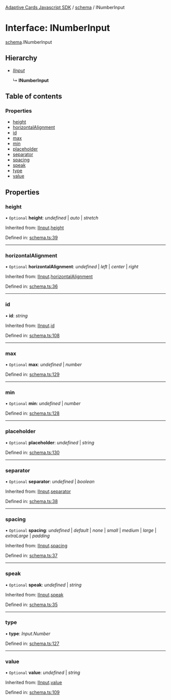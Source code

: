 [Adaptive Cards Javascript SDK](../README.md) / [schema](../modules/schema.md) / INumberInput

# Interface: INumberInput

[schema](../modules/schema.md).INumberInput

## Hierarchy

- [_IInput_](schema.iinput.md)

  ↳ **INumberInput**

## Table of contents

### Properties

- [height](schema.inumberinput.md#height)
- [horizontalAlignment](schema.inumberinput.md#horizontalalignment)
- [id](schema.inumberinput.md#id)
- [max](schema.inumberinput.md#max)
- [min](schema.inumberinput.md#min)
- [placeholder](schema.inumberinput.md#placeholder)
- [separator](schema.inumberinput.md#separator)
- [spacing](schema.inumberinput.md#spacing)
- [speak](schema.inumberinput.md#speak)
- [type](schema.inumberinput.md#type)
- [value](schema.inumberinput.md#value)

## Properties

### height

• `Optional` **height**: _undefined_ \| _auto_ \| _stretch_

Inherited from: [IInput](schema.iinput.md).[height](schema.iinput.md#height)

Defined in: [schema.ts:39](https://github.com/microsoft/AdaptiveCards/blob/0938a1f10/source/nodejs/adaptivecards/src/schema.ts#L39)

---

### horizontalAlignment

• `Optional` **horizontalAlignment**: _undefined_ \| _left_ \| _center_ \| _right_

Inherited from: [IInput](schema.iinput.md).[horizontalAlignment](schema.iinput.md#horizontalalignment)

Defined in: [schema.ts:36](https://github.com/microsoft/AdaptiveCards/blob/0938a1f10/source/nodejs/adaptivecards/src/schema.ts#L36)

---

### id

• **id**: _string_

Inherited from: [IInput](schema.iinput.md).[id](schema.iinput.md#id)

Defined in: [schema.ts:108](https://github.com/microsoft/AdaptiveCards/blob/0938a1f10/source/nodejs/adaptivecards/src/schema.ts#L108)

---

### max

• `Optional` **max**: _undefined_ \| _number_

Defined in: [schema.ts:129](https://github.com/microsoft/AdaptiveCards/blob/0938a1f10/source/nodejs/adaptivecards/src/schema.ts#L129)

---

### min

• `Optional` **min**: _undefined_ \| _number_

Defined in: [schema.ts:128](https://github.com/microsoft/AdaptiveCards/blob/0938a1f10/source/nodejs/adaptivecards/src/schema.ts#L128)

---

### placeholder

• `Optional` **placeholder**: _undefined_ \| _string_

Defined in: [schema.ts:130](https://github.com/microsoft/AdaptiveCards/blob/0938a1f10/source/nodejs/adaptivecards/src/schema.ts#L130)

---

### separator

• `Optional` **separator**: _undefined_ \| _boolean_

Inherited from: [IInput](schema.iinput.md).[separator](schema.iinput.md#separator)

Defined in: [schema.ts:38](https://github.com/microsoft/AdaptiveCards/blob/0938a1f10/source/nodejs/adaptivecards/src/schema.ts#L38)

---

### spacing

• `Optional` **spacing**: _undefined_ \| _default_ \| _none_ \| _small_ \| _medium_ \| _large_ \| _extraLarge_ \| _padding_

Inherited from: [IInput](schema.iinput.md).[spacing](schema.iinput.md#spacing)

Defined in: [schema.ts:37](https://github.com/microsoft/AdaptiveCards/blob/0938a1f10/source/nodejs/adaptivecards/src/schema.ts#L37)

---

### speak

• `Optional` **speak**: _undefined_ \| _string_

Inherited from: [IInput](schema.iinput.md).[speak](schema.iinput.md#speak)

Defined in: [schema.ts:35](https://github.com/microsoft/AdaptiveCards/blob/0938a1f10/source/nodejs/adaptivecards/src/schema.ts#L35)

---

### type

• **type**: _Input.Number_

Defined in: [schema.ts:127](https://github.com/microsoft/AdaptiveCards/blob/0938a1f10/source/nodejs/adaptivecards/src/schema.ts#L127)

---

### value

• `Optional` **value**: _undefined_ \| _string_

Inherited from: [IInput](schema.iinput.md).[value](schema.iinput.md#value)

Defined in: [schema.ts:109](https://github.com/microsoft/AdaptiveCards/blob/0938a1f10/source/nodejs/adaptivecards/src/schema.ts#L109)
